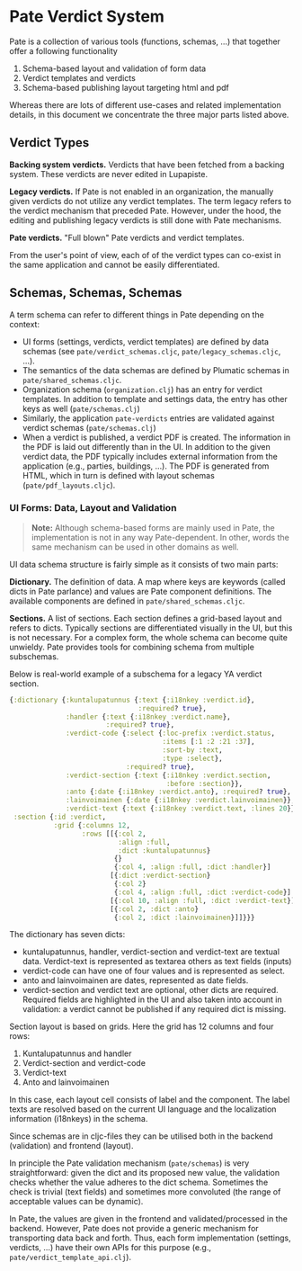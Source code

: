 # Pate Verdict System

Pate is a collection of various tools (functions, schemas, …) that
together offer a following functionality

 1. Schema-based layout and validation of form data
 2. Verdict templates and verdicts
 3. Schema-based publishing layout targeting html and pdf

Whereas there are lots of different use-cases and related
implementation details, in this document we concentrate the three
major parts listed above.

## Verdict Types

**Backing system verdicts.** Verdicts that have been fetched from a
backing system. These verdicts are never edited in Lupapiste.

**Legacy verdicts.** If Pate is not enabled in an organization, the
manually given verdicts do not utilize any verdict templates. The term
legacy refers to the verdict mechanism that preceded Pate. However,
under the hood, the editing and publishing legacy verdicts is still
done with Pate mechanisms.

**Pate verdicts.** "Full blown" Pate verdicts and verdict templates.

From the user's point of view, each of of the verdict types can
co-exist in the same application and cannot be easily
differentiated.

## Schemas, Schemas, Schemas

A term schema can refer to different things in Pate depending on the
context:

  - UI forms (settings, verdicts, verdict templates) are defined
    by data schemas (see `pate/verdict_schemas.cljc`,
    `pate/legacy_schemas.cljc`, …).
  - The semantics of the data schemas are defined by Plumatic schemas in
    `pate/shared_schemas.cljc`.
  - Organization schema (`organization.clj`) has an entry for verdict
    templates. In addition to template and settings data, the entry
    has other keys as well (`pate/schemas.clj`)
  - Similarly, the application `pate-verdicts` entries are validated
    against verdict schemas (`pate/schemas.clj`)
  - When a verdict is published, a verdict PDF is created. The
    information in the PDF is laid out differently than in the UI. In
    addition to the given verdict data, the PDF typically includes
    external information from the application (e.g., parties,
    buildings, …). The PDF is generated from HTML, which in turn is
    defined with layout schemas (`pate/pdf_layouts.cljc`).

### UI Forms: Data, Layout and Validation

> **Note:** Although schema-based forms are mainly used in Pate, the
    implementation is not in any way Pate-dependent. In other, words the
    same mechanism can be used in other domains as well.

UI data schema structure is fairly simple as it consists of two main
parts:

**Dictionary.** The definition of data. A map where keys are keywords
(called dicts in Pate parlance) and values are Pate component
definitions. The available components are defined in
`pate/shared_schemas.cljc`.

**Sections.** A list of sections. Each section defines a grid-based
layout and refers to dicts. Typically sections are differentiated
visually in the UI, but this is not necessary. For a complex form, the
whole schema can become quite unwieldy. Pate provides tools for
combining schema from multiple subschemas.

Below is real-world example of a subschema for a legacy YA verdict section.

```clojure
{:dictionary {:kuntalupatunnus {:text {:i18nkey :verdict.id},
                                :required? true},
              :handler {:text {:i18nkey :verdict.name},
                        :required? true},
              :verdict-code {:select {:loc-prefix :verdict.status,
                                      :items [:1 :2 :21 :37],
                                      :sort-by :text,
                                      :type :select},
                             :required? true},
              :verdict-section {:text {:i18nkey :verdict.section,
                                       :before :section}},
              :anto {:date {:i18nkey :verdict.anto}, :required? true},
              :lainvoimainen {:date {:i18nkey :verdict.lainvoimainen}},
              :verdict-text {:text {:i18nkey :verdict.text, :lines 20}}},
 :section {:id :verdict,
           :grid {:columns 12,
                  :rows [[{:col 2,
                           :align :full,
                           :dict :kuntalupatunnus}
                          {}
                          {:col 4, :align :full, :dict :handler}]
                         [{:dict :verdict-section}
                          {:col 2}
                          {:col 4, :align :full, :dict :verdict-code}]
                         [{:col 10, :align :full, :dict :verdict-text}]
                         [{:col 2, :dict :anto}
                          {:col 2, :dict :lainvoimainen}]]}}}

```

The dictionary has seven dicts:
  - kuntalupatunnus, handler, verdict-section and verdict-text are
    textual data. Verdict-text is represented as textarea others as
    text fields (inputs)
  - verdict-code can have one of four values and is represented as
    select.
  - anto and lainvoimainen are dates, represented as date fields.
  - verdict-section and verdict text are optional, other dicts are
    required. Required fields are highlighted in the UI and also taken
    into account in validation: a verdict cannot be published if any
    required dict is missing.

Section layout is based on grids. Here the grid has 12 columns and
four rows:
  1. Kuntalupatunnus and handler
  2. Verdict-section and verdict-code
  3. Verdict-text
  4. Anto and lainvoimainen

In this case, each layout cell consists of label and the
component. The label texts are resolved based on the current UI
language and the localization information (i18nkeys) in the schema.

Since schemas are in cljc-files they can be utilised both in the
backend (validation) and frontend (layout).

In principle the Pate validation mechanism (`pate/schemas`) is very
straightforward: given the dict and its proposed new value, the
validation checks whether the value adheres to the dict
schema. Sometimes the check is trivial (text fields) and sometimes
more convoluted (the range of acceptable values can be dynamic).

In Pate, the values are given in the frontend and
validated/processed in the backend. However, Pate does not provide a
generic mechanism for transporting data back and forth. Thus, each
form implementation (settings, verdicts, …) have their own APIs for
this purpose (e.g., `pate/verdict_template_api.clj`).
